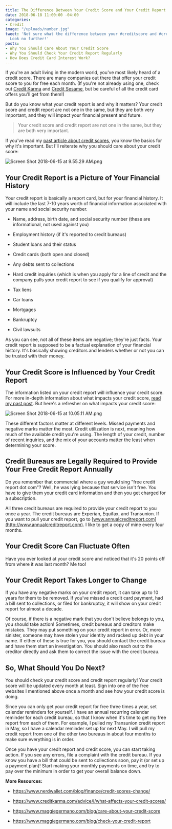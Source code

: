 ```yaml
---
title: The Difference Between Your Credit Score and Your Credit Report
date: 2018-06-18 11:00:00 -04:00
categories:
- Credit
image: "/uploads/number.jpg"
tweet: 'Not sure what the difference between your #creditscore and #creditreport are?
  Look no further!'
posts:
- Why You Should Care About Your Credit Score
- Why You Should Check Your Credit Report Regularly
- How Does Credit Card Interest Work?
---
```


If you're an adult living in the modern world, you've most likely heard of a credit score. There are many companies out there that offer your credit score to you for free each month. (If you're not already using one, check out [Credit Karma](http://www.creditkarma.com) and [Credit Sesame](http://www.creditsesame.com), but be careful of all the credit card offers you'll get from them!)

But do you know what your credit report is and why it matters? Your credit score and credit report are not one in the same, but they are both very important, and they will impact your financial present and future.

> Your credit score and credit report are not one in the same, but they are both very important.

If you've read my [past article about credit scores](https://www.maggiegermano.com/blog/care-about-your-credit-score), you know the basics for why it's important. But I'll reiterate why you should care about your credit score: 

![Screen Shot 2018-06-15 at 9.55.29 AM.png](/uploads/Screen%20Shot%202018-06-15%20at%209.55.29%20AM.png)

## Your Credit Report is a Picture of Your Financial History

Your credit report is basically a report card, but for your financial history. It will include the last 7-10 years worth of financial information associated with your name and social security number. 

* Name, address, birth date, and social security number (these are informational, not used against you)

* Employment history (if it's reported to credit bureaus)

* Student loans and their status

* Credit cards (both open and closed)

* Any debts sent to collections

* Hard credit inquiries (which is when you apply for a line of credit and the company pulls your credit report to see if you qualify for approval)

* Tax liens

* Car loans

* Mortgages

* Bankruptcy

* Civil lawsuits

As you can see, not all of these items are negative; they're just facts. Your credit report is supposed to be a factual explanation of your financial history. It's basically showing creditors and lenders whether or not you can be trusted with their money. 

## Your Credit Score is Influenced by Your Credit Report

The information listed on your credit report will influence your credit score. For more in-depth information about what impacts your credit score, [read my past post](https://www.maggiegermano.com/blog/care-about-your-credit-score). But here's a refresher on what impacts your credit score:

![Screen Shot 2018-06-15 at 10.05.11 AM.png](/uploads/Screen%20Shot%202018-06-15%20at%2010.05.11%20AM.png)

These different factors matter at different levels. Missed payments and negative marks matter the most. Credit utilization is next, meaning how much of the available credit you're using. The length of your credit, number of recent inquiries, and the mix of your accounts matter the least when determining your score. 

## Credit Bureaus are Legally Required to Provide Your Free Credit Report Annually

Do you remember that commercial where a guy would sing "free credit report dot com"? Well, he was lying because that service isn't free. You have to give them your credit card information and then you get charged for a subscription.

All three credit bureaus are required to provide your credit report to you once a year. The credit bureaus are Experian, Equifax, and Transunion. If you want to pull your credit report, go to [www.annualcreditreport.com](http://www.annualcreditreport.com). I like to get a copy of mine every four months.

## Your Credit Score Can Fluctuate Often

Have you ever looked at your credit score and noticed that it's 20 points off from where it was last month? Me too!

## Your Credit Report Takes Longer to Change

If you have any negative marks on your credit report, it can take up to 10 years for them to be removed. If you've missed a credit card payment, had a bill sent to collections, or filed for bankruptcy, it will show on your credit report for almost a decade.

Of course, if there is a negative mark that you don't believe belongs to you, you should take action! Sometimes, credit bureaus and creditors make mistakes. They may put something on your credit report in error. Or, more sinister, someone may have stolen your identity and racked up debt in your name. If either of these is true for you, you should contact the credit bureau and have them start an investigation. You should also reach out to the creditor directly and ask them to correct the issue with the credit bureau.

## So, What Should You Do Next?

You should check your credit score and credit report regularly! Your credit score will be updated every month at least. Sign into one of the free websites I mentioned above once a month and see how your credit score is doing.

Since you can only get your credit report for free three times a year, set calendar reminders for yourself. I have an annual recurring calendar reminder for each credit bureau, so that I know when it's time to get my free report from each of them. For example, I pulled my Transunion credit report in May, so I have a calendar reminder set up for next May. I will pull my credit report from one of the other two bureaus in about four months to make sure everything is in order.

Once you have your credit report and credit score, you can start taking action. If you see any errors, file a complaint with the credit bureau. If you know you have a bill that could be sent to collections soon, pay it (or set up a payment plan)! Start making your monthly payments on time, and try to pay over the minimum in order to get your overall balance down. 

**More Resources:**

* https://www.nerdwallet.com/blog/finance/credit-scores-change/

* https://www.creditkarma.com/advice/i/what-affects-your-credit-scores/

* https://www.maggiegermano.com/blog/care-about-your-credit-score

* https://www.maggiegermano.com/blog/check-your-credit-report